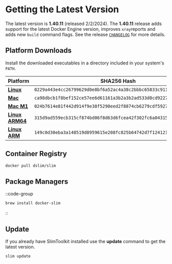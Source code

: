 # Getting the Latest Version

The latest version is **1.40.11** (released 2/2/2024). The **1.40.11** release adds support for the latest Docker Engine version, improves `xray`reports and adds new `build` command flags. See the release [`CHANGELOG`](https://github.com/slimtoolkit/slim/blob/master/CHANGELOG.md) for more details.

## Platform Downloads

Install the downloaded executables in a directory included in your system's `PATH`.

|Platform | SHA256 Hash|
|---------|-----|
|[**Linux**](https://downloadz.dockerslim.com/releases/1.40.11/dist_linux.tar.gz)|`0229a443e4cc26799629d0e8bf6a52ac4a38c2bbbc65833c911aa29bc607276b`|
|[**Mac**](https://downloadz.dockerslim.com/releases/1.40.11/dist_mac.zip)|`ca98dbcb1f8bef152ce57ee6d61161a3b2a3b2ad533d0cd922736700909a5423`|
|[**Mac M1**](https://downloadz.dockerslim.com/releases/1.40.11/dist_mac_m1.zip)|`024b7614e81f442d914f9e38f5290eed2f8874cb6279cdf592723f7dade69dfa`|
|[**Linux ARM64**](https://downloadz.dockerslim.com/releases/1.40.11/dist_linux_arm64.tar.gz)|`315d9ad559ecb315cf874bd06f8d63d6fcea42f302fc6a04315a042364db3bec`|
|[**Linux ARM**](https://downloadz.dockerslim.com/releases/1.40.11/dist_linux_arm.tar.gz)|`149c0d30eba3a148519d8959615e208fc825b64742d7f124121a83dfd7f47256`|

## Container Registry

```bash
docker pull dslim/slim
```

## Package Managers

::code-group

```bash [Homebrew]
brew install docker-slim
```

::

## Update

If you already have SlimToolkit installed use the **update** command to get the latest version.

```bash
slim update
```

